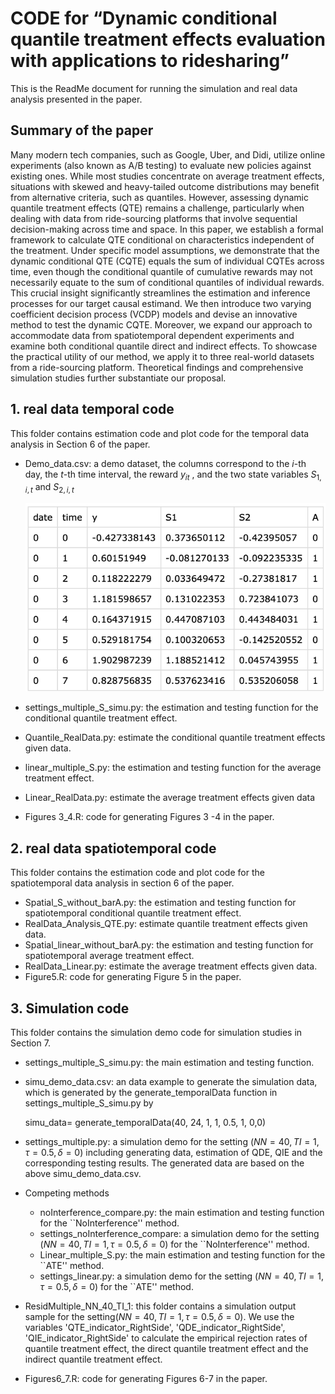 # CODE for “Dynamic conditional quantile treatment effects evaluation with applications to ridesharing”
This is the ReadMe document for running the simulation and real data analysis presented in the paper.

## Summary of the paper

Many modern tech companies, such as Google, Uber, and Didi, utilize online experiments (also known as A/B testing) to evaluate new policies against existing ones. While most studies concentrate on average treatment effects, situations with skewed and heavy-tailed outcome distributions may benefit from alternative criteria, such as quantiles. However, assessing dynamic quantile treatment effects (QTE) remains a challenge, particularly when dealing with data from ride-sourcing platforms that involve sequential decision-making across time and space. In this paper, we establish a formal framework to calculate QTE conditional on characteristics independent of the treatment. Under specific model assumptions, we demonstrate that the dynamic conditional QTE (CQTE) equals the sum of individual CQTEs across time, even though the conditional quantile of cumulative rewards may not necessarily equate to the sum of conditional quantiles of individual rewards. This crucial insight significantly streamlines the estimation and inference processes for our target causal estimand.  We then introduce two varying coefficient decision process (VCDP) models and devise an innovative method to test the dynamic CQTE. Moreover, we expand our approach to accommodate data from spatiotemporal dependent experiments and examine both conditional quantile direct and indirect effects. To showcase the practical utility of our method, we apply it to three real-world datasets from a ride-sourcing platform. Theoretical findings and comprehensive simulation studies further substantiate our proposal.

## 1. real data temporal code
This folder contains estimation code and plot code for the temporal data analysis in Section 6 of the paper.

* Demo_data.csv: a demo dataset, the columns correspond to the $i$-th day, the $t$-th time interval, the reward $y_{it}$ , and the two state variables $S_{1, i,t}$ and $S_{2, i,t}$

  ![Demo_data.csv](excelscreenshot.png)

*  settings_multiple_S_simu.py: the estimation and testing function for the conditional quantile treatment effect.

* Quantile_RealData.py: estimate the conditional quantile treatment effects given data.

* linear_multiple_S.py: the estimation and testing function for the average treatment effect.

* Linear_RealData.py: estimate the average treatment effects given data

* Figures 3_4.R: code for generating Figures 3 -4 in the paper.

## 2. real data spatiotemporal code

This folder contains the estimation code and plot code for the spatiotemporal data analysis in section 6 of the paper.

*  Spatial_S_without_barA.py: the estimation and testing function for spatiotemporal conditional quantile treatment effect.
* RealData_Analysis_QTE.py: estimate quantile treatment effects given data.
* Spatial_linear_without_barA.py: the estimation and testing function for spatiotemporal average treatment effect.
* RealData_Linear.py: estimate the average treatment effects given data.
* Figure5.R: code for generating Figure 5 in the paper.

## 3. Simulation code

This folder contains the simulation demo code for simulation studies in Section 7.

*  settings_multiple_S_simu.py: the main estimation and testing function.

* simu_demo_data.csv: an data example to generate the simulation data, which is generated by the generate_temporalData function in settings_multiple_S_simu.py by 

  simu_data= generate_temporalData(40, 24, 1, 1, 0.5, 1, 0,0)

* settings_multiple.py: a simulation demo for the setting $(NN=40, TI=1, \tau=0.5, \delta=0)$ including generating data, estimation of QDE, QIE and the corresponding testing results. The generated data are based on the above simu_demo_data.csv.

* Competing methods

  *   noInterference_compare.py: the main estimation and testing function for the ``NoInterference'' method.
  * settings_noInterference_compare: a simulation demo for the setting $(NN=40, TI=1, \tau=0.5, \delta=0)$ for the ``NoInterference'' method.
  * Linear_multiple_S.py: the main estimation and testing function for the ``ATE'' method.
  * settings_linear.py: a simulation demo for the setting $(NN=40, TI=1, \tau=0.5, \delta=0)$ for the ``ATE'' method.

* ResidMultiple_NN_40_TI_1: this folder contains a simulation output sample for the setting$(NN=40, TI=1, \tau=0.5, \delta=0)$. We use the variables  'QTE_indicator_RightSide', 'QDE_indicator_RightSide', 'QIE_indicator_RightSide'  to calculate the empirical rejection rates of quantile treatment effect, the direct quantile treatment effect and the indirect quantile treatment effect.

* Figures6_7.R: code for generating Figures 6-7 in the paper.














